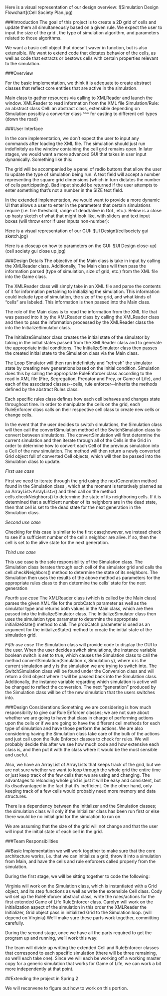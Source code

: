 Here is a visual representation of our design overview:
![Simulation Design Flowchart](Cell Society Plan.jpg)

###Introduction
The goal of this project is to create a 2D grid of cells and update them all simultaneously based on a given rule. We expect the user to input the size of the grid , the type of simulation algorithm, and parameters related to those algorithms.

We want a basic cell object that doesn’t waver in function, but is also extensible. We want to extend code that dictates behavior of the cells, as well as code that extracts or bestows cells with certain properties relevant to the simulation.

###Overview

For the basic implementation, we think it is adequate to create abstract classes that reflect core entities that are active in the simulation.

Main class to gather resources via calling to XMLReader and launch the window.
XMLReader to read information from the XML file
Simulation/Rule: an abstract class
Cell: an abstract class, extensible depending on Simulation
possibly a converter class ^^^ for casting to different cell types (down the road)

###User Interface

In the core implementation, we don’t expect the user to input any commands after loading the XML file. The simulation should just run indefinitely as the window containing the cell grid remains open. In later stages, we would want a more advanced GUI that takes in user input dynamically. Something like this:

The grid will be accompanied by a panel of radio buttons that allow the user to update the type of simulation being run. A text field will accept a number representing the square grid dimensions (which in turn dictates the number of cells participating). Bad input should be returned if the user attempts to enter something that’s not a number in the SIZE text field.

In the extended implementation, we would want to provide a more dynamic UI that allows a user to enter in the parameters that certain simulations require (i.e. fire threshold, range of dead/alive in GoL, etc.). Below is a close up hasty sketch of what that might look like, with sliders and text input boxes (will throw error if user inputs non-number):

Here is a visual representation of our GUI:
![UI Design](cellsociety gui sketch.jpg)

Here is a closeup on how to parameters on the GUI:
![UI Design close-up](cell society gui close up.jpg)

###Design Details
The objective of the Main class is take in input by calling the XMLReader class. Additionally, The Main class will then pass the information parsed (type of simulation, size of grid, etc.) from the XML file into the Game class.

The XMLReader class will simply take in an XML file and parse the contents of it for information pertaining to initializing the simulation. This information could include type of simulation, the size of the grid, and what kinds of “cells” are labeled. This information is then passed into the Main class.

The role of the Main class is to read the information from the XML file that was passed into it by the XMLReader class by calling the XMLReader class and then to pass the information processed by the XMLReader class the into the InitializeSimulator class.  

The InitializeSimulator class creates the initial state of the simulator by taking in the initial states passed from the XMLReader class and to generate the appropriate initial conditions. The InitializeSimulator class then passes the created initial state to the Simulation class via the Main class.

The Loop Simulator will then run indefinitely and “refresh” the simulator state by creating new generations based on the initial condition. Simulation does this by calling the appropriate RuleEnforcer class according to the read in XML file (Fire, Segregation, Predator and Prey, or Game of Life), and each of the associated classes--cells, rule enforcer--inherits the methods defined by the abstract Rules class.

Each specific rules class defines how each cell behaves and changes state throughout time. In order to manipulate the cells on the grid, each RuleEnforcer class calls on their respective cell class to create new cells or change cells.

In the event that the user decides to switch simulations, the Simulation class will then call the convertSimulation method of the SwitchSimulation class to convert between simulations. The convertSimulation will first determine the current simulation and then iterate through all of the Cells in the Grid in order to determine how to convert each Cell of the previous simulation into a Cell of the new simulation. The method will then return a newly converted Grid object full of converted Cell objects, which will then be passed into the Simulation class to update.


*First use case*

First we need to iterate through the grid using the nextGeneration method found in the Simulation class , which at the moment is tentatively planned as an ArrayList<ArrayList<Cells>>() and then call on the method cells.checkNeighbors() to determine the state of its neighboring cells. If it is determined that a sufficient number of its neighbors are in the dead state, then that cell is set to the dead state for the next generation in the Simulation class.

*Second use case*

Checking for this case is similar to the first case;however, we instead check to see if a sufficient number of the cell’s neighbor are alive. If so, then the cell is set to the alive state for the next generation.

*Third use case*

This use case is the sole responsibility of the Simulation class. The Simulation class iterates through each cell of the simulator grid and calls the cell.checkNeighbors() method to determine the state of its neighbors. The Simulation then uses the results of the above method as parameters for the appropriate rules class to then determine the cells’ state for the next generation

*Fourth use case*
The XMLReader class (which is called by the Main class) parses the given XML file for the probCatch parameter as well as the simulator type and returns both values in the Main class, which are then passed into the InitializeSimulator class. The InitializeSimulator class then uses the simulation type parameter to determine the appropriate initializeState() method to call.  The probCatch parameter is used as an argument for the initializeState() method to create the initial state of the simulation grid.

*Fifth use case*
The Simulation class will provide code to display the GUI to the user. When the user decides switch simulations, the instance variable boolean switch is set to true, which causes the Simulation class to call the method convertSimulation(Simulation x, Simulation y), where x is the current simulation and y is the simulation we are trying to switch into. The SwitchSimulation class will be found under the Conversion class and will return a Grid object where it will be passed back into the Simulation class. Additionally, the instance variable regarding which simulation is active will be changed to reflect the conversion. The next “generation” produced by the Simulation class will be of the new simulation that the users switches into.

###Design Considerations
Something we are considering is how much responsibility to give our Rule Enforcer classes; we are not sure about whether we are going to have that class in charge of performing actions upon the cells or if we are going to have the different cell methods for each type of simulation and have those perform the actions. We are also considering having the Simulation class take care of the bulk of the actions and just call upon the Rule Enforcer classes to check for rules. We will probably decide this after we see how much code and how extensive each class is, and then put it with the class where it would be the most sensible and useful.

Also, we have an ArrayList of ArrayLists that keeps track of the grid, but we are not sure whether we want to loop through the whole grid the entire time or just keep track of the few cells that we are using and changing. The advantages to reloading whole grid is just it will be easy and consistent, but its disadvantaged in the fact that it’s inefficient. On the other hand, only keeping track of a few cells would probably need more memory and data structures.

There is a dependency between the Initializer and the Simulation classes; the simulation class will only if the Initializer class has been run first or else there would be no initial grid for the simulation to run on.

We are assuming that the size of the grid will not change and that the user will input the initial state of each cell in the grid.

###Team Responsibilities

##Basic Implementation
we will work together to make sure that the core architecture works, i.e. that we can initialize a grid, throw it into a simulation from Main, and have the cells and rule enforcers called properly from the simulation.  

During the first stage, we will be sitting together to code the following:

Virginia will work on the Simulation class, which is instantiated with a Grid object, and its step functions as well as write the extensible Cell class.
Cody will set up the RuleEnforcer abstract class, write the rules/actions for the first extended Game of Life RuleEnforcer class.
Carolyn will work on the initialization aspect of the simulation in this order
the XMLReader
the Initializer, Grid object
pass in initialized Grid to the Simulation loop. (will depend on Virginia)
We’ll make sure these parts work together, committing carefully.

During the second stage, once we have all the parts required to get the program up and running, we’ll work this way:

The team will divide up writing the extended Cell and RuleEnforcer classes that correspond to each specific simulation (there will be three remaining, so we’ll each take one). Since we will each be working off a working master copy for a generic simulation that works for Game of Life, we can work a bit more independently at that point.

##Extending the project in Spring 2

We will reconvene to figure out how to work on this portion.
